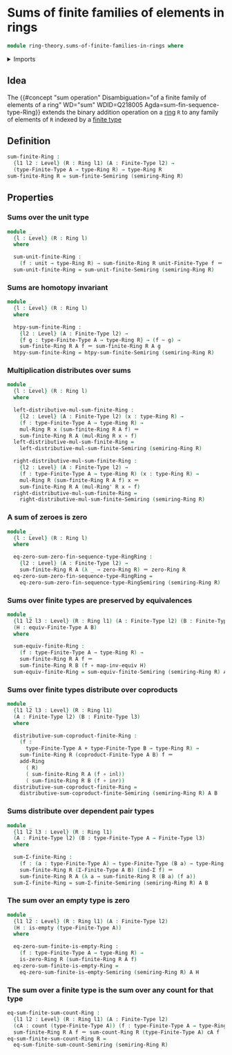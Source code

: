 # Sums of finite families of elements in rings

```agda
module ring-theory.sums-of-finite-families-in-rings where
```

<details><summary>Imports</summary>

```agda
open import foundation.coproduct-types
open import foundation.empty-types
open import foundation.equivalences
open import foundation.function-types
open import foundation.homotopies
open import foundation.identity-types
open import foundation.unit-type
open import foundation.universe-levels

open import ring-theory.rings
open import ring-theory.sums-of-counted-families-in-rings
open import ring-theory.sums-of-finite-families-in-semirings
open import ring-theory.sums-of-finite-sequences-in-rings

open import univalent-combinatorics.coproduct-types
open import univalent-combinatorics.counting
open import univalent-combinatorics.dependent-pair-types
open import univalent-combinatorics.finite-types
```

</details>

## Idea

The
{{#concept "sum operation" Disambiguation="of a finite family of elements of a ring" WD="sum" WDID=Q218005 Agda=sum-fin-sequence-type-Ring}}
extends the binary addition operation on a [ring](ring-theory.rings.md) `R` to
any family of elements of `R` indexed by a
[finite type](univalent-combinatorics.finite-types.md)

## Definition

```agda
sum-finite-Ring :
  {l1 l2 : Level} (R : Ring l1) (A : Finite-Type l2) →
  (type-Finite-Type A → type-Ring R) → type-Ring R
sum-finite-Ring R = sum-finite-Semiring (semiring-Ring R)
```

## Properties

### Sums over the unit type

```agda
module _
  {l : Level} (R : Ring l)
  where

  sum-unit-finite-Ring :
    (f : unit → type-Ring R) → sum-finite-Ring R unit-Finite-Type f ＝ f star
  sum-unit-finite-Ring = sum-unit-finite-Semiring (semiring-Ring R)
```

### Sums are homotopy invariant

```agda
module _
  {l : Level} (R : Ring l)
  where

  htpy-sum-finite-Ring :
    {l2 : Level} (A : Finite-Type l2) →
    {f g : type-Finite-Type A → type-Ring R} → (f ~ g) →
    sum-finite-Ring R A f ＝ sum-finite-Ring R A g
  htpy-sum-finite-Ring = htpy-sum-finite-Semiring (semiring-Ring R)
```

### Multiplication distributes over sums

```agda
module _
  {l : Level} (R : Ring l)
  where

  left-distributive-mul-sum-finite-Ring :
    {l2 : Level} (A : Finite-Type l2) (x : type-Ring R) →
    (f : type-Finite-Type A → type-Ring R) →
    mul-Ring R x (sum-finite-Ring R A f) ＝
    sum-finite-Ring R A (mul-Ring R x ∘ f)
  left-distributive-mul-sum-finite-Ring =
    left-distributive-mul-sum-finite-Semiring (semiring-Ring R)

  right-distributive-mul-sum-finite-Ring :
    {l2 : Level} (A : Finite-Type l2) →
    (f : type-Finite-Type A → type-Ring R) (x : type-Ring R) →
    mul-Ring R (sum-finite-Ring R A f) x ＝
    sum-finite-Ring R A (mul-Ring' R x ∘ f)
  right-distributive-mul-sum-finite-Ring =
    right-distributive-mul-sum-finite-Semiring (semiring-Ring R)
```

### A sum of zeroes is zero

```agda
module _
  {l : Level} (R : Ring l)
  where

  eq-zero-sum-zero-fin-sequence-type-RingRing :
    {l2 : Level} (A : Finite-Type l2) →
    sum-finite-Ring R A (λ _ → zero-Ring R) ＝ zero-Ring R
  eq-zero-sum-zero-fin-sequence-type-RingRing =
    eq-zero-sum-zero-fin-sequence-type-RingSemiring (semiring-Ring R)
```

### Sums over finite types are preserved by equivalences

```agda
module _
  {l1 l2 l3 : Level} (R : Ring l1) (A : Finite-Type l2) (B : Finite-Type l3)
  (H : equiv-Finite-Type A B)
  where

  sum-equiv-finite-Ring :
    (f : type-Finite-Type A → type-Ring R) →
    sum-finite-Ring R A f ＝
    sum-finite-Ring R B (f ∘ map-inv-equiv H)
  sum-equiv-finite-Ring = sum-equiv-finite-Semiring (semiring-Ring R) A B H
```

### Sums over finite types distribute over coproducts

```agda
module _
  {l1 l2 l3 : Level} (R : Ring l1)
  (A : Finite-Type l2) (B : Finite-Type l3)
  where

  distributive-sum-coproduct-finite-Ring :
    (f :
      type-Finite-Type A + type-Finite-Type B → type-Ring R) →
    sum-finite-Ring R (coproduct-Finite-Type A B) f ＝
    add-Ring
      ( R)
      ( sum-finite-Ring R A (f ∘ inl))
      ( sum-finite-Ring R B (f ∘ inr))
  distributive-sum-coproduct-finite-Ring =
    distributive-sum-coproduct-finite-Semiring (semiring-Ring R) A B
```

### Sums distribute over dependent pair types

```agda
module _
  {l1 l2 l3 : Level} (R : Ring l1)
  (A : Finite-Type l2) (B : type-Finite-Type A → Finite-Type l3)
  where

  sum-Σ-finite-Ring :
    (f : (a : type-Finite-Type A) → type-Finite-Type (B a) → type-Ring R) →
    sum-finite-Ring R (Σ-Finite-Type A B) (ind-Σ f) ＝
    sum-finite-Ring R A (λ a → sum-finite-Ring R (B a) (f a))
  sum-Σ-finite-Ring = sum-Σ-finite-Semiring (semiring-Ring R) A B
```

### The sum over an empty type is zero

```agda
module _
  {l1 l2 : Level} (R : Ring l1) (A : Finite-Type l2)
  (H : is-empty (type-Finite-Type A))
  where

  eq-zero-sum-finite-is-empty-Ring :
    (f : type-Finite-Type A → type-Ring R) →
    is-zero-Ring R (sum-finite-Ring R A f)
  eq-zero-sum-finite-is-empty-Ring =
    eq-zero-sum-finite-is-empty-Semiring (semiring-Ring R) A H
```

### The sum over a finite type is the sum over any count for that type

```agda
eq-sum-finite-sum-count-Ring :
  {l1 l2 : Level} (R : Ring l1) (A : Finite-Type l2)
  (cA : count (type-Finite-Type A)) (f : type-Finite-Type A → type-Ring R) →
  sum-finite-Ring R A f ＝ sum-count-Ring R (type-Finite-Type A) cA f
eq-sum-finite-sum-count-Ring R =
  eq-sum-finite-sum-count-Semiring (semiring-Ring R)
```
